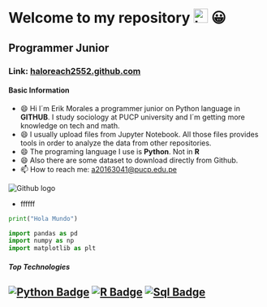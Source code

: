 
# Welcome to my repository <img src="https://user-images.githubusercontent.com/1303154/88677602-1635ba80-d120-11ea-84d8-d263ba5fc3c0.gif" width="28px" alt="hi"> 😀
## Programmer Junior
### Link: [haloreach2552.github.com](https://haloreach2552.github.io/Data_repository/)
#### Basic Information
* 😄 Hi I´m Erik Morales a programmer junior on Python language in **GITHUB**. I study sociology at PUCP university and I´m getting more knowledge on tech and math.
* 😄 I usually upload files from Jupyter Notebook. All those files provides tools in order to analyze the data from other repositories.
* 😄 The programing language I use is **Python**. Not in **R**
* 😄 Also there are some dataset to download directly from Github.
* 📫 How to reach me: a20163041@pucp.edu.pe

![Github logo](https://github.githubassets.com/images/modules/logos_page/Octocat.png)


* ffffff

```python
print("Hola Mundo")
```

```python
import pandas as pd
import numpy as np
import matplotlib as plt
```

##### Top Technologies

[![Python Badge](https://img.shields.io/badge/-Python-F0DB4F?style=for-the-badge&labelColor=black&logo=python&logoColor=F0DB4F)](#) [![R Badge](https://img.shields.io/badge/-R-007acc?style=for-the-badge&labelColor=black&logo=R&logoColor=007acc)](#) [![Sql Badge](https://img.shields.io/badge/-Sql-007acc?style=for-the-badge&labelColor=black&logo=sql&logoColor=007acc)](#)
---
